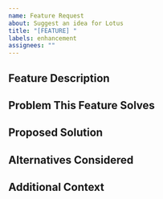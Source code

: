```yaml
---
name: Feature Request
about: Suggest an idea for Lotus
title: "[FEATURE] "
labels: enhancement
assignees: ""
---
```


## Feature Description
<!-- A clear and concise description of the feature you'd like to see -->

## Problem This Feature Solves
<!-- Describe the problem or limitation you're facing that this feature would address -->

## Proposed Solution
<!-- Describe how you envision this feature working -->

## Alternatives Considered
<!-- Any alternative solutions or features you've considered -->

## Additional Context
<!-- Add any other context, screenshots, or examples about the feature request here -->
